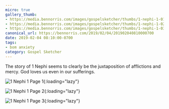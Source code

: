```yaml
---
micro: true
gallery_thumb:
- https://media.bennorris.com/images/gospelsketcher/thumbs/1-nephi-1-01.jpg
- https://media.bennorris.com/images/gospelsketcher/thumbs/1-nephi-1-02.jpg
- https://media.bennorris.com/images/gospelsketcher/thumbs/1-nephi-1-03.jpg
canonical_url: https://bennorris.com/2019/02/04/201902040810000700
date: 2019-02-04 08:10:00-0700
tags:
- bom anxiety
category: Gospel Sketcher
---
```


The story of 1 Nephi seems to clearly be the juxtaposition of afflictions and mercy. God loves us even in our sufferings.

![1 Nephi 1 Page 1](https://media.bennorris.com/images/gospelsketcher/bom-anxiety-study/1-nephi-1-01.jpg){:loading="lazy"}

![1 Nephi 1 Page 2](https://media.bennorris.com/images/gospelsketcher/bom-anxiety-study/1-nephi-1-02.jpg){:loading="lazy"}

![1 Nephi 1 Page 3](https://media.bennorris.com/images/gospelsketcher/bom-anxiety-study/1-nephi-1-03.jpg){:loading="lazy"}
